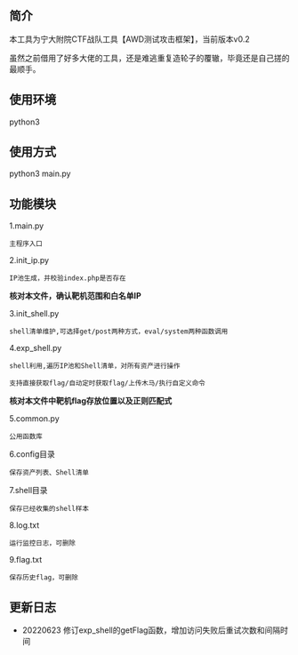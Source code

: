 ## 简介
本工具为宁大附院CTF战队工具【AWD测试攻击框架】，当前版本v0.2

虽然之前借用了好多大佬的工具，还是难逃重复造轮子的覆辙，毕竟还是自己搓的最顺手。

## 使用环境
python3

## 使用方式
python3 main.py

## 功能模块
1.main.py

    主程序入口
    
2.init_ip.py

    IP池生成，并校验index.php是否存在
    
**核对本文件，确认靶机范围和白名单IP**
    
3.init_shell.py

    shell清单维护,可选择get/post两种方式，eval/system两种函数调用
    
4.exp_shell.py

    shell利用,遍历IP池和Shell清单，对所有资产进行操作
    
    支持直接获取flag/自动定时获取flag/上传木马/执行自定义命令
    
**核对本文件中靶机flag存放位置以及正则匹配式**
    
5.common.py

    公用函数库
    
6.config目录

    保存资产列表、Shell清单
    
7.shell目录

    保存已经收集的shell样本
    
8.log.txt

    运行监控日志，可删除
    
9.flag.txt

    保存历史flag，可删除
    
## 更新日志

* 20220623 修订exp_shell的getFlag函数，增加访问失败后重试次数和间隔时间
